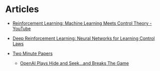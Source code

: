 # Articles

* [Reinforcement Learning: Machine Learning Meets Control Theory - YouTube](https://www.youtube.com/watch?v=0MNVhXEX9to)

* [Deep Reinforcement Learning: Neural Networks for Learning Control Laws](https://www.youtube.com/watch?v=IUiKAD6cuTA)

* [Two Minute Papers](https://www.youtube.com/channel/UCbfYPyITQ-7l4upoX8nvctg)

    * [OpenAI Plays Hide and Seek…and Breaks The Game](https://www.youtube.com/watch?v=Lu56xVlZ40M)